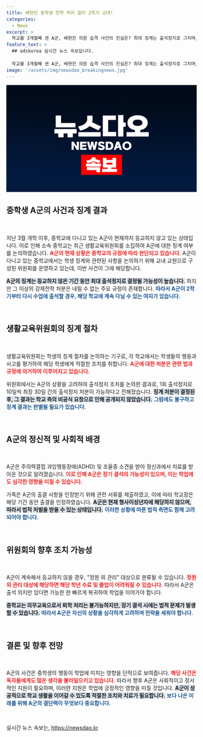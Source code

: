 ```yaml
---
title: 배현진 중학생 전학 처리 없이 2학기 교대!
categories:
  - News
excerpt: >
  학교를 3개월째 샌 A군, 배현진 의원 습격 사건의 진실은? 최대 징계는 출석정지로 그치며, 퇴학은 불가능하다는 소식이 전해졌다. A군의 향후 진로와 처벌이 궁금하다! 클릭해 더 알아보세요!
feature_text: >
  ## adskorea 실시간 뉴스 속보입니다.

  학교를 3개월째 샌 A군, 배현진 의원 습격 사건의 진실은? 최대 징계는 출석정지로 그치며, 퇴학은 불가능하다는 소식이 전해졌다. A군의 향후 진로와 처벌이 궁금하다! 클릭해 더 알아보세요!
image: '/assets/img/newsdao_breakingnews.jpg'
---
```


<p><img src="/assets/img/newsdao_breakingnews.jpg" alt="adskorea 속보" /></p>

<h2 data-ke-size="size26">중학생 A군의 사건과 징계 결과</h2>

<p data-ke-size="size16">&nbsp;</p>

<p>지난 3월 개학 이후, 중학교에 다니고 있는 A군이 현재까지 등교하지 않고 있는 상태입니다. 이로 인해 소속 중학교는 최근 생활교육위원회를 소집하여 A군에 대한 징계 여부를 논의하였습니다. <b><span style="color: #ee2323;">A군의 현재 상황은 중학교의 규정에 따라 판단되고 있습니다.</span></b> A군이 다니고 있는 중학교에서는 학생 징계와 관련된 사항을 논의하기 위해 교내 교원으로 구성된 위원회를 운영하고 있는데, 이번 사건이 그에 해당합니다. </p>

<p><b><span style="background-color: #21538527;">A군의 징계는 등교하지 않은 기간 동안 최대 출석정지로 결정될 가능성이 높습니다.</span></b> 하지만 그 이상의 강제전학 처분은 내릴 수 없는 주요 규정이 존재합니다. <b><span style="color: #1a5490;">따라서 A군이 2학기부터 다시 수업에 출석할 경우, 해당 학교에 계속 다닐 수 있는 여지가 있습니다.</span></b> </p>

<p data-ke-size="size16">&nbsp;</p>

<h2 data-ke-size="size26">생활교육위원회의 징계 절차</h2>

<p data-ke-size="size16">&nbsp;</p>

<p>생활교육위원회는 학생의 징계 절차를 논의하는 기구로, 각 학교에서는 학생들의 행동과 사고를 평가하여 해당 학생에게 적절한 조치를 취합니다. <b><span style="color: #ee2323;">A군에 대한 처분은 관련 법과 규정에 의거하여 이루어지고 있습니다.</span></b> </p>

<p>위원회에서는 A군의 상황을 고려하여 출석정지 조치를 논의한 결과로, 1회 출석정지로 10일씩 최장 30일 간의 출석정지 처분이 가능하다고 전해졌습니다. <b><span style="background-color: #21538527;">징계 처분이 결정된 후, 그 결과는 학교 측의 비공식 요청으로 인해 공개되지 않았습니다.</span></b> <b><span style="color: #1a5490;">그럼에도 불구하고 징계 결과는 판별될 필요가 있습니다.</span></b> </p>

<p data-ke-size="size16">&nbsp;</p>

<h2 data-ke-size="size26">A군의 정신적 및 사회적 배경</h2>

<p data-ke-size="size16">&nbsp;</p>

<p>A군은 주의력결핍 과잉행동장애(ADHD) 및 조울증 소견을 받아 정신과에서 치료를 받아온 것으로 알려졌습니다. <b><span style="color: #ee2323;">이로 인해 A군은 장기 결석의 가능성이 있으며, 이는 학업에도 심각한 영향을 미칠 수 있습니다.</span></b> </p>

<p>가족은 A군의 출결 사항을 인정받기 위해 관련 서류를 제출하였고, 이에 따라 학교장은 해당 기간 동안 출결을 인정하였습니다. <b><span style="background-color: #21538527;">A군은 현재 형사미성년자에 해당하지 않으며, 따라서 법적 처벌을 받을 수 있는 상태입니다.</span></b> <b><span style="color: #1a5490;">이러한 상황에 따른 법적 측면도 함께 고려되어야 합니다.</span></b> </p>

<p data-ke-size="size16">&nbsp;</p>

<h2 data-ke-size="size26">위원회의 향후 조치 가능성</h2>

<p data-ke-size="size16">&nbsp;</p>

<p>A군이 계속해서 등교하지 않을 경우, "정원 외 관리" 대상으로 분류될 수 있습니다. <b><span style="color: #ee2323;">정원 외 관리 대상에 해당하면 해당 학년 수료 및 졸업이 어려워질 수 있습니다.</span></b> 따라서 A군은 출석 의지만 있다면 가능한 한 빠르게 복귀하여 학업을 이어가야 합니다. </p>

<p><b><span style="background-color: #21538527;">중학교는 의무교육으로서 퇴학 처리는 불가능하지만, 장기 결석 시에는 법적 문제가 발생할 수 있습니다.</span></b> <b><span style="color: #1a5490;">따라서 A군은 자신의 상황을 심각하게 고려하며 전략을 세워야 합니다.</span></b> </p>

<p data-ke-size="size16">&nbsp;</p>

<h2 data-ke-size="size26">결론 및 향후 전망</h2>

<p data-ke-size="size16">&nbsp;</p>

<p>A군의 사건은 중학생의 행동이 학업에 미치는 영향을 단적으로 보여줍니다. <b><span style="color: #ee2323;">해당 사건은 독자들에게도 많은 생각을 불러일으키고 있습니다.</span></b> 따라서 향후 A군은 사회적이고 정서적인 지원이 필요하며, 이러한 지원은 학업에 긍정적인 영향을 미칠 것입니다. <b><span style="background-color: #21538527;">A군이 성공적으로 학교 생활을 이어갈 수 있도록 적절한 조치와 치료가 필요합니다.</span></b> <b><span style="color: #1a5490;">보다 나은 미래를 위해 A군의 결단력이 무엇보다 중요합니다.</span></b> </p>

<p data-ke-size="size16">&nbsp;</p>
실시간 뉴스 속보는, <a href="https://newsdao.kr" rel="dofollow">https://newsdao.kr</a>



